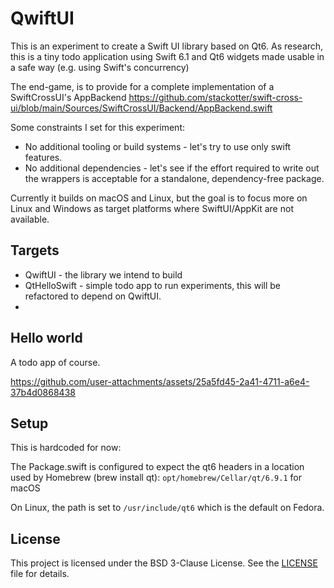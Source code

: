 # QwiftUI

This is an experiment to create a Swift UI library based on Qt6. As research, this is a tiny todo application using Swift 6.1 and Qt6 widgets made usable in a safe way (e.g. using Swift's concurrency)

The end-game, is to provide for a complete implementation of a SwiftCrossUI's AppBackend https://github.com/stackotter/swift-cross-ui/blob/main/Sources/SwiftCrossUI/Backend/AppBackend.swift

Some constraints I set for this experiment:

- No additional tooling or build systems - let's try to use only swift features.
- No additional dependencies - let's see if the effort required to write out the wrappers is acceptable for a standalone, dependency-free package.

Currently it builds on macOS and Linux, but the goal is to focus more on Linux and Windows as target platforms where SwiftUI/AppKit are not available.

## Targets

- QwiftUI - the library we intend to build
- QtHelloSwift - simple todo app to run experiments, this will be refactored to depend on QwiftUI.
-

## Hello world

A todo app of course.

https://github.com/user-attachments/assets/25a5fd45-2a41-4711-a6e4-37b4d0868438

## Setup

This is hardcoded for now:

The Package.swift is configured to expect the qt6 headers in a location used by Homebrew (brew install qt): `opt/homebrew/Cellar/qt/6.9.1` for macOS

On Linux, the path is set to `/usr/include/qt6` which is the default on Fedora.

## License

This project is licensed under the BSD 3-Clause License. See the [LICENSE](LICENSE) file for details.
